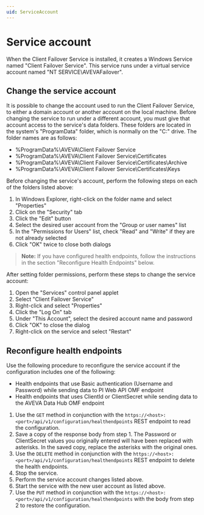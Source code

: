 ```yaml
---
uid: ServiceAccount
---
```


# Service account
When the Client Failover Service is installed, it creates a Windows Service named "Client Failover Service".  This service runs under a virtual service account named "NT SERVICE\AVEVAFailover".

## Change the service account
It is possible to change the account used to run the Client Failover Service, to either a domain account or another account on the local machine.
Before changing the service to run under a different account, you must give that account access to the service's data folders.  These folders are located in the system's "ProgramData" folder, which is normally on the "C:" drive.  The folder names are as follows:

- %ProgramData%\AVEVA\Client Failover Service
- %ProgramData%\AVEVA\Client Failover Service\Certificates
- %ProgramData%\AVEVA\Client Failover Service\Certificates\Archive
- %ProgramData%\AVEVA\Client Failover Service\Certificates\Keys

Before changing the service's account, perform the following steps on each of the folders listed above:

1. In Windows Explorer, right-click on the folder name and select "Properties"
2. Click on the "Security" tab
3. Click the "Edit" button
4. Select the desired user account from the "Group or user names" list
5. In the "Permissions for Users" list, check "Read" and "Write" if they are not already selected
6. Click "OK" twice to close both dialogs

  > **Note:** If you have configured health endpoints, follow the instructions in the section "Reconfigure Health Endpoints" below.

After setting folder permissions, perform these steps to change the service account:
1. Open the "Services" control panel applet
2. Select "Client Failover Service"
3. Right-click and select "Properties"
4. Click the "Log On" tab
5. Under "This Account", select the desired account name and password
6. Click "OK" to close the dialog
7. Right-click on the service and select "Restart"

## Reconfigure health endpoints
Use the following procedure to reconfigure the service account if the configuration includes one of the following:
- Health endpoints that use Basic authentication (Username and Password) while sending data to PI Web API OMF endpoint
- Health endpoints that uses ClientId or ClientSecret while sending data to the AVEVA Data Hub OMF endpoint
 
1. Use the `GET` method in conjunction with the `https://<host>:<port>/api/v1/configuration/healthendpoints` REST endpoint to read the configuration.
2. Save a copy of the response body from step 1. The Password or ClientSecret values you originally entered will have been replaced with asterisks. In the saved copy, replace the asterisks with the original ones.
3. Use the `DELETE` method in conjunction with the `https://<host>:<port>/api/v1/configuration/healthendpoints` REST endpoint to delete the health endpoints.
4. Stop the service.
5. Perform the service account changes listed above.
6. Start the service with the new user account as listed above. 
7. Use the `PUT` method in conjunction with the `https://<host>:<port>/api/v1/configuration/healthendpoints` with the body from step 2 to restore the configuration.
